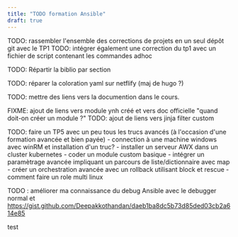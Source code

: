 ```yaml
---
title: "TODO formation Ansible" 
draft: true
---
```


TODO: rassembler l'ensemble des corrections de projets en un seul dépôt git avec le TP1
TODO: intégrer également une correction du tp1 avec un fichier de script contenant les commandes adhoc

TODO: Répartir la biblio par section

TODO: réparer la coloration yaml sur netflify (maj de hugo ?)

TODO: mettre des liens vers la documention dans le cours.


FIXME: ajout de liens vers module ynh créé et vers doc officielle "quand doit-on créer un module ?"
TODO: ajout de liens vers jinja filter custom


TODO: faire un TP5 avec un peu tous les trucs avancés (à l'occasion d'une formation avancée et bien payée)
    - connection à une machine windows avec winRM et installation d'un truc?
    - installer un serveur AWX dans un cluster kubernetes
    - coder un module custom basique
    - intégrer un paramètrage avancée impliquant un parcours de liste/dictionnaire avec map
    - créer un orchestration avancée avec un rollback utilisant block et rescue
    - comment faire un role multi linux

TODO : améliorer ma connaissance du debug Ansible avec le debugger normal et https://gist.github.com/Deepakkothandan/daeb1ba8dc5b73d85ded03cb2a614e85

test